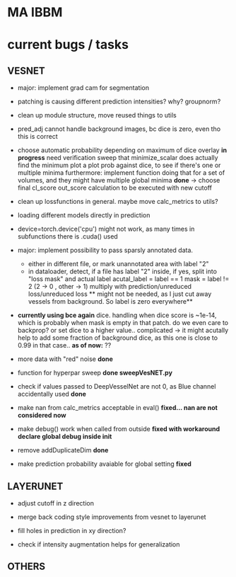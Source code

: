 # MA IBBM


# current bugs / tasks

## VESNET

* major: implement grad cam for segmentation

* patching is causing different prediction intensities? why? groupnorm?

* clean up module structure, move reused things to utils

* pred_adj cannot handle background images, bc dice is zero, even tho this is correct


* choose automatic probability depending on maximum of dice overlay
**in progress** need verification sweep that minimize_scalar does actually find the minimum
 plot a plot prob against dice, to see if there's one or multiple minima
 furthermore: implement function doing that for a set of volumes, and they might have multiple global minima
 **done**
 -> choose final cl_score out_score calculation to be executed with new cutoff


* clean up lossfunctions in general. maybe move calc_metrics to utils?

* loading different models directly in prediction

* device=torch.device('cpu') might not work, as many times in subfunctions there is .cuda() used

* major: implement possibility to pass sparsly annotated data.
  - either in different file, or mark unannotated area with label "2"
  - in dataloader, detect, if a file has label "2" inside, if yes, split
    into "loss mask" and actual label
    acutal_label = label == 1
    mask = label != 2    (2 -> 0   , other -> 1) multiply with prediction/unreduced loss/unreduced loss
    ** might not be needed, as I just cut away vessels from background. So label is zero everywhere**

* **currently using bce again**
  dice. handling when dice score is ~1e-14, which is probably when mask is empty in that patch.
  do we even care to backprop? or set dice to a higher value.. complicated
   -> it might acutally help to add some fraction of background dice, as this one is
      close to 0.99 in that case..
      **as of now:** ??

* more data with "red" noise
  **done**

* function for hyperpar sweep **done sweepVesNET.py**

* check if values passed to DeepVesselNet are not 0, as Blue channel accidentally used
  **done**

* make nan from calc_metrics acceptable in eval()
  **fixed... nan are not considered now**

* make debug() work when called from outside
  **fixed with workaround declare global debug inside __init__**

* remove addDuplicateDim
  **done**

* make prediction probability avaiable for global setting
  **fixed**

##  LAYERUNET

* adjust cutoff in z direction

* merge back coding style improvements from vesnet to layerunet 

* fill holes in prediction in xy direction?

* check if intensity augmentation helps for generalization
##  OTHERS




